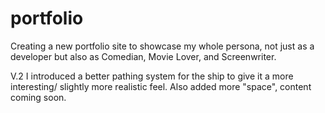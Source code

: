 # portfolio
Creating a new portfolio site to showcase my whole persona, not just as a developer but also as Comedian, Movie Lover, and Screenwriter.

V.2
I introduced a better pathing system for the ship to give it a more interesting/ slightly more realistic feel. Also added more "space", content coming soon.
